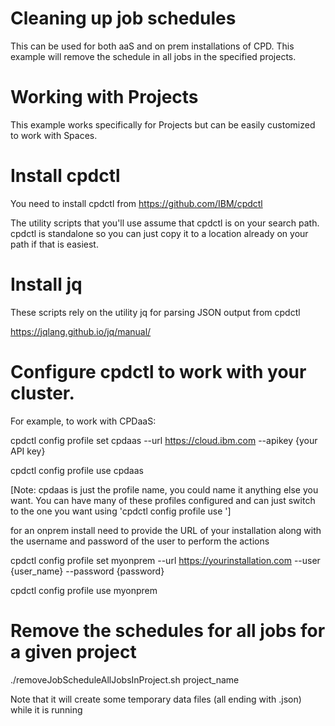 # Cleaning up job schedules
This can be used for both aaS and on prem installations of CPD. This example will remove the schedule in all jobs in the specified projects.

# Working with Projects

This example works specifically for Projects but can be easily customized to work with Spaces.

# Install cpdctl

You need to install cpdctl from https://github.com/IBM/cpdctl

The utility scripts that you'll use assume that cpdctl is on your search path. cpdctl is standalone so you can just copy it to a location already on your path if that is easiest.

# Install jq

These scripts rely on the utility jq for parsing JSON output from cpdctl

https://jqlang.github.io/jq/manual/

# Configure cpdctl to work with your cluster.

For example, to work with CPDaaS:

cpdctl config profile set cpdaas --url https://cloud.ibm.com --apikey {your API key}

cpdctl config profile use cpdaas

[Note: cpdaas is just the profile name, you could name it anything else you want.  You can have many of these profiles configured and can just switch to the one you want using 'cpdctl config profile use ']


for an onprem install need to provide the URL of your installation along with the username and password of the user to perform the actions

cpdctl config profile set myonprem --url https://yourinstallation.com --user {user_name} --password {password}

cpdctl config profile use myonprem

# Remove the schedules for all jobs for a given project

./removeJobScheduleAllJobsInProject.sh project_name

Note that it will create some temporary data files (all ending with .json) while it is running

